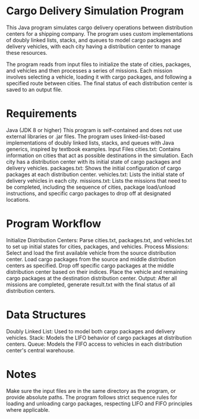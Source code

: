 # Cargo Delivery Simulation Program #
This Java program simulates cargo delivery operations between distribution centers for a shipping company. The program uses custom implementations of doubly linked lists, stacks, and queues to model cargo packages and delivery vehicles, with each city having a distribution center to manage these resources.

The program reads from input files to initialize the state of cities, packages, and vehicles and then processes a series of missions. Each mission involves selecting a vehicle, loading it with cargo packages, and following a specified route between cities. The final status of each distribution center is saved to an output file.

# Requirements
Java (JDK 8 or higher)
This program is self-contained and does not use external libraries or .jar files.
The program uses linked-list-based implementations of doubly linked lists, stacks, and queues with Java generics, inspired by textbook examples.
Input Files
cities.txt: Contains information on cities that act as possible destinations in the simulation. Each city has a distribution center with its initial state of cargo packages and delivery vehicles.
packages.txt: Shows the initial configuration of cargo packages at each distribution center.
vehicles.txt: Lists the initial state of delivery vehicles in each city.
missions.txt: Lists the missions that need to be completed, including the sequence of cities, package load/unload instructions, and specific cargo packages to drop off at designated locations.

# Program Workflow
Initialize Distribution Centers: Parse cities.txt, packages.txt, and vehicles.txt to set up initial states for cities, packages, and vehicles.
Process Missions:
Select and load the first available vehicle from the source distribution center.
Load cargo packages from the source and middle distribution centers as specified.
Drop off specific cargo packages at the middle distribution center based on their indices.
Place the vehicle and remaining cargo packages at the destination distribution center.
Output: After all missions are completed, generate result.txt with the final status of all distribution centers.

# Data Structures
Doubly Linked List: Used to model both cargo packages and delivery vehicles.
Stack: Models the LIFO behavior of cargo packages at distribution centers.
Queue: Models the FIFO access to vehicles in each distribution center's central warehouse.

# Notes
Make sure the input files are in the same directory as the program, or provide absolute paths.
The program follows strict sequence rules for loading and unloading cargo packages, respecting LIFO and FIFO principles where applicable.

